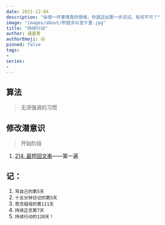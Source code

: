 ```yaml
---
date: 2021-12-04
description: "纵使一件事情真的很难，你就迈出第一步试试，有何不可？"
image: "images/about/积跬步以至千里.jpg"
title: "持续行动"
author: 诸葛青
authorEmoji: 😃
pinned: false
tags:
- 
series:
-
---
```



## 算法
> 无须强调的习惯

## 修改潜意识
> 开始阶段
1. [214. 最短回文串](https://leetcode-cn.com/problems/shortest-palindrome/)——第一遍


## 记：
1. `骂自己的第5天` 
2. `十五分钟日记的第5天`
3. `思念祖母的第111天`
4. `持续正念第7天`
5. `持续行动的120天！`
</font>


